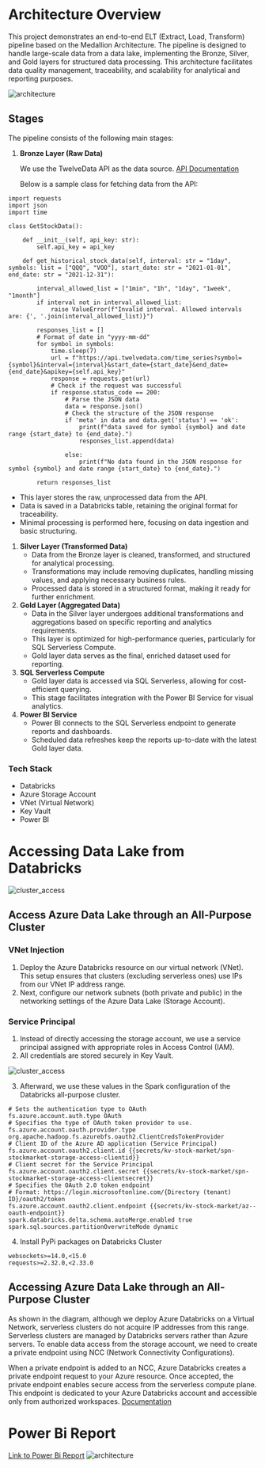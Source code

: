 # Architecture Overview

This project demonstrates an end-to-end ELT (Extract, Load, Transform) pipeline based on the Medallion Architecture. The pipeline is designed to handle large-scale data from a data lake, implementing the Bronze, Silver, and Gold layers for structured data processing. This architecture facilitates data quality management, traceability, and scalability for analytical and reporting purposes.

![architecture](/assets/architecture_gif.gif)

## Stages

The pipeline consists of the following main stages:

1. **Bronze Layer (Raw Data)**
    
    We use the TwelveData API as the data source. [API Documentation](https://twelvedata.com/docs#getting-started)
    
    Below is a sample class for fetching data from the API:
```
import requests
import json
import time

class GetStockData(): 

    def __init__(self, api_key: str):
        self.api_key = api_key

    def get_historical_stock_data(self, interval: str = "1day", symbols: list = ["QQQ", "VOO"], start_date: str = "2021-01-01", end_date: str = "2021-12-31"): 

        interval_allowed_list = ["1min", "1h", "1day", "1week", "1month"]
        if interval not in interval_allowed_list:
            raise ValueError(f"Invalid interval. Allowed intervals are: {', '.join(interval_allowed_list)}")

        responses_list = []
        # Format of date in "yyyy-mm-dd"
        for symbol in symbols:
            time.sleep(7)
            url = f"https://api.twelvedata.com/time_series?symbol={symbol}&interval={interval}&start_date={start_date}&end_date={end_date}&apikey={self.api_key}"
            response = requests.get(url)
            # Check if the request was successful
            if response.status_code == 200:
                # Parse the JSON data
                data = response.json()
                # Check the structure of the JSON response
                if 'meta' in data and data.get('status') == 'ok':
                    print(f"data saved for symbol {symbol} and date range {start_date} to {end_date}.")
                    responses_list.append(data)
                 
                else:
                    print(f"No data found in the JSON response for symbol {symbol} and date range {start_date} to {end_date}.")

        return responses_list
```

- This layer stores the raw, unprocessed data from the API.
- Data is saved in a Databricks table, retaining the original format for traceability.
- Minimal processing is performed here, focusing on data ingestion and basic structuring.
1. **Silver Layer (Transformed Data)**
    - Data from the Bronze layer is cleaned, transformed, and structured for analytical processing.
    - Transformations may include removing duplicates, handling missing values, and applying necessary business rules.
    - Processed data is stored in a structured format, making it ready for further enrichment.
2. **Gold Layer (Aggregated Data)**
    - Data in the Silver layer undergoes additional transformations and aggregations based on specific reporting and analytics requirements.
    - This layer is optimized for high-performance queries, particularly for SQL Serverless Compute.
    - Gold layer data serves as the final, enriched dataset used for reporting.
3. **SQL Serverless Compute**
    - Gold layer data is accessed via SQL Serverless, allowing for cost-efficient querying.
    - This stage facilitates integration with the Power BI Service for visual analytics.
4. **Power BI Service**
    - Power BI connects to the SQL Serverless endpoint to generate reports and dashboards.
    - Scheduled data refreshes keep the reports up-to-date with the latest Gold layer data.

### Tech Stack

- Databricks
- Azure Storage Account
- VNet (Virtual Network)
- Key Vault
- Power BI

# Accessing Data Lake from Databricks

![cluster_access](/assets/cluster_access.gif)

## Access Azure Data Lake through an All-Purpose Cluster

### VNet Injection

1. Deploy the Azure Databricks resource on our virtual network (VNet). This setup ensures that clusters (excluding serverless ones) use IPs from our VNet IP address range.
2. Next, configure our network subnets (both private and public) in the networking settings of the Azure Data Lake (Storage Account).

### Service Principal

1. Instead of directly accessing the storage account, we use a service principal assigned with appropriate roles in Access Control (IAM).
2. All credentials are stored securely in Key Vault.

![cluster_access](/assets/key_vault.png)

3. Afterward, we use these values in the Spark configuration of the Databricks all-purpose cluster.

```
# Sets the authentication type to OAuth 
fs.azure.account.auth.type OAuth
# Specifies the type of OAuth token provider to use.
fs.azure.account.oauth.provider.type org.apache.hadoop.fs.azurebfs.oauth2.ClientCredsTokenProvider
# Client ID of the Azure AD application (Service Principal)
fs.azure.account.oauth2.client.id {{secrets/kv-stock-market/spn-stockmarket-storage-access-clientid}} 
# Client secret for the Service Principal
fs.azure.account.oauth2.client.secret {{secrets/kv-stock-market/spn-stockmarket-storage-access-clientsecret}}
# Specifies the OAuth 2.0 token endpoint 
# Format: https://login.microsoftonline.com/{Directory (tenant) ID}/oauth2/token
fs.azure.account.oauth2.client.endpoint {{secrets/kv-stock-market/az--oauth-endpoint}}
spark.databricks.delta.schema.autoMerge.enabled true
spark.sql.sources.partitionOverwriteMode dynamic
```


4. Install PyPi packages on Databricks Cluster

```
websockets>=14.0,<15.0
requests>=2.32.0,<2.33.0
```

## Accessing Azure Data Lake through an All-Purpose Cluster

As shown in the diagram, although we deploy Azure Databricks on a Virtual Network, serverless clusters do not acquire IP addresses from this range. Serverless clusters are managed by Databricks servers rather than Azure servers. To enable data access from the storage account, we need to create a private endpoint using NCC (Network Connectivity Configurations).

When a private endpoint is added to an NCC, Azure Databricks creates a private endpoint request to your Azure resource. Once accepted, the private endpoint enables secure access from the serverless compute plane. This endpoint is dedicated to your Azure Databricks account and accessible only from authorized workspaces. [Documentation](https://learn.microsoft.com/en-us/azure/databricks/security/network/serverless-network-security/serverless-private-link)



# Power Bi Report
[Link to Power Bi Report](https://app.powerbi.com/view?r=eyJrIjoiNzFiOGZlZGQtZjdjYi00NTQ0LWI0OGYtNzYxMzY1YzA4NzlhIiwidCI6ImM1OGE5N2E3LTkzZTEtNDI4NC05ZDY5LWM2NzUyYmFmNzdhZiJ9)
![architecture](/assets/stock_report_gif.gif)